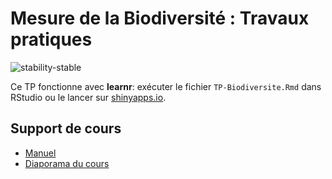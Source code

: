 # Mesure de la Biodiversité : Travaux pratiques

![stability-stable](https://img.shields.io/badge/lifecycle-stable-brightgreen.svg)


Ce TP fonctionne avec **learnr**: exécuter le fichier `TP-Biodiversite.Rmd` dans RStudio ou le lancer sur [shinyapps.io](https://eric-marcon.shinyapps.io/TP-Biodiversite/).

## Support de cours

- [Manuel](https://ericmarcon.github.io/MesuresBioDiv2/)
- [Diaporama du cours](https://1drv.ms/p/s!Amvhelr37CHjkON49BbVSohLSRe_EA?e=XXfWjG)
